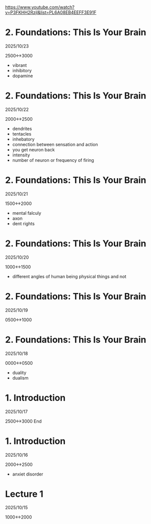 https://www.youtube.com/watch?v=P3FKHH2RzjI&list=PL6A08EB4EEFF3E91F

# 2. Foundations: This Is Your Brain
2025/10/23

2500<->3000

- vibrant
- inhibitory
- dopamine

# 2. Foundations: This Is Your Brain
2025/10/22

2000<->2500

- dendrites
- tentacles
- inhebatory
- connection between sensation and action
- you get neuron back
- intensity
- number of neuron or frequency of firing

# 2. Foundations: This Is Your Brain
2025/10/21

1500<->2000

- mental falculy
- axon
- dent rights

# 2. Foundations: This Is Your Brain

2025/10/20

1000<->1500

- different angles of human being physical things and not

# 2. Foundations: This Is Your Brain
2025/10/19

0500<->1000

# 2. Foundations: This Is Your Brain

2025/10/18

0000<->0500

- duality
- dualism

# 1. Introduction
2025/10/17

2500<->3000 End

# 1. Introduction

2025/10/16

2000<->2500

- anxiet disorder

# Lecture 1

2025/10/15

1000<->2000
